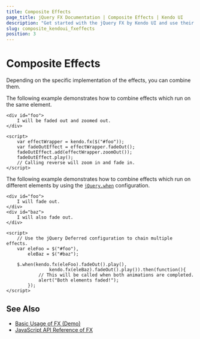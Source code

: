 ```yaml
---
title: Composite Effects
page_title: jQuery FX Documentation | Composite Effects | Kendo UI
description: "Get started with the jQuery FX by Kendo UI and use their composite effects."
slug: composite_kendoui_fxeffects
position: 3
---
```


# Composite Effects

Depending on the specific implementation of the effects, you can combine them.

The following example demonstrates how to combine effects which run on the same element.

    <div id="foo">
        I will be faded out and zoomed out.
    </div>

    <script>
        var effectWrapper = kendo.fx($("#foo"));
        var fadeOutEffect = effectWrapper.fadeOut();
        fadeOutEffect.add(effectWrapper.zoomOut());
        fadeOutEffect.play();
        // Calling reverse will zoom in and fade in.
    </script>

The following example demonstrates how to combine effects which run on different elements by using the [`jQuery.when`](https://api.jquery.com/jQuery.when/) configuration.

    <div id="foo">
        I will fade out.
    </div>
    <div id="baz">
        I will also fade out.
    </div>

    <script>
        // Use the jQuery Deferred configuration to chain multiple effects.
        var eleFoo = $("#foo"),
            eleBaz = $("#baz");

        $.when(kendo.fx(eleFoo).fadeOut().play(),
                    kendo.fx(eleBaz).fadeOut().play()).then(function(){
                // This will be called when both animations are completed.
                alert("Both elements faded!");
            });
    </script>

## See Also

* [Basic Usage of FX (Demo)](https://demos.telerik.com/kendo-ui/fx/expand)
* [JavaScript API Reference of FX](/api/javascript/effects/common)
